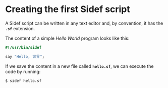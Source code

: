 # Creating the first Sidef script

A Sidef script can be written in any text editor and, by convention, it has the **`.sf`** extension.

The content of a simple _Hello World_ program looks like this:

```ruby
#!/usr/bin/sidef

say "Hello, 世界";
```

If we save the content in a new file called **`hello.sf`**, we can execute the code by running:

```console
$ sidef hello.sf
```
